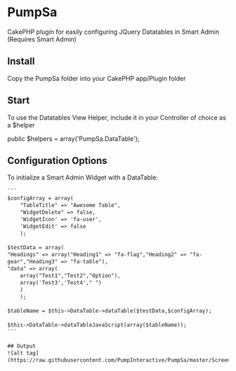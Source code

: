 # PumpSa
CakePHP plugin for easily configuring JQuery Datatables in Smart Admin
(Requires Smart Admin)

## Install
Copy the PumpSa folder into your CakePHP app/Plugin folder

## Start
To use the Datatables View Helper, include it in your Controller of choice as a $helper

public $helpers = array('PumpSa.DataTable');

## Configuration Options
To initialize a Smart Admin Widget with a DataTable:

  	```
  	$configArray = array(
		"TableTitle" => "Awesome Table",
		"WidgetDelete" => false,
		'WidgetIcon' => 'fa-user',
		'WidgetEdit' => false
		);

	$testData = array(
	"Headings" => array("Heading1" => "fa-flag","Heading2" => "fa-gear","Heading3" => "fa-table"),
	"data" => array(
		array("Test1","Test2","Option"),
		array('Test3','Test4'," ")
		)
		);

	$tableName = $this->DataTable->dataTable($testData,$configArray);
			
	$this->DataTable->dataTableJavaScript(array($tableName)); 
	```
			
	## Output
	![alt tag](https://raw.githubusercontent.com/PumpInteractive/PumpSa/master/ScreenShot.png)


